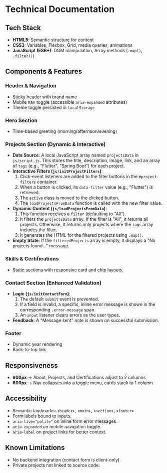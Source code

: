 # Technical Documentation

## Tech Stack

- **HTML5**: Semantic structure for content
- **CSS3**: Variables, Flexbox, Grid, media queries, animations
- **JavaScript (ES6+)**: DOM manipulation, Array methods (`.map()`, `.filter()`)

## Components & Features

### Header & Navigation

- Sticky header with brand name
- Mobile nav toggle (accessible `aria-expanded` attributes)
- Theme toggle persisted in `localStorage`

### Hero Section

- Time-based greeting (morning/afternoon/evening)

### Projects Section (Dynamic & Interactive)

- **Data Source**: A local JavaScript array named `projectsData` in `js/script.js`. This stores the title, description, image, link, and an array of `tags` (e.g., "Flutter", "Spring Boot") for each project.
- **Interactive Filters (`js/initProjectFilters`)**:
  1.  Click-event listeners are added to the filter buttons in the `#project-filters` container.
  2.  When a button is clicked, its `data-filter` value (e.g., "Flutter") is retrieved.
  3.  The `active` class is moved to the clicked button.
  4.  The `loadProjectsFromData` function is called with the new filter value.
- **Dynamic Content (`js/loadProjectsFromData`)**:
  1.  This function receives a `filter` (defaulting to "All").
  2.  It filters the `projectsData` array. If the filter is "All", it returns all projects. Otherwise, it returns only projects where the `tags` array includes the filter.
  3.  It generates the HTML for the filtered projects using `.map()`.
- **Empty State**: If the `filteredProjects` array is empty, it displays a "No projects found..." message.

### Skills & Certifications

- Static sections with responsive card and chip layouts.

### Contact Section (Enhanced Validation)

- **Logic (`js/initContactForm`)**:
  1.  The default `submit` event is prevented.
  2.  If a field is invalid, a specific, inline error message is shown in the corresponding `.error-message` span.
  3.  An `input` listener clears errors as the user types.
- **Feedback**: A "Message sent" note is shown on successful submission.

### Footer

- Dynamic year rendering
- Back-to-top link

## Responsiveness

- **900px** → About, Projects, and Certifications adjust to 2 columns
- **600px** → Nav collapses into a toggle menu, cards stack to 1 column

## Accessibility

- Semantic landmarks: `<header>`, `<main>`, `<section>`, `<footer>`
- Form labels bound to inputs.
- `aria-live="polite"` on inline form error messages.
- `aria-expanded` on mobile navigation toggle.
- `aria-label` on project links for better context.

## Known Limitations

- No backend integration (contact form is client-only).
- Private projects not linked to source code.
